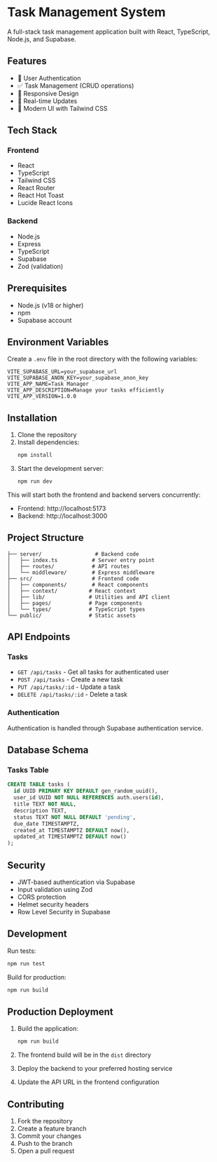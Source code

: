 # Task Management System

A full-stack task management application built with React, TypeScript, Node.js, and Supabase.

## Features

- 🔐 User Authentication
- ✅ Task Management (CRUD operations)
- 📱 Responsive Design
- 🚀 Real-time Updates
- 🎨 Modern UI with Tailwind CSS

## Tech Stack

### Frontend
- React
- TypeScript
- Tailwind CSS
- React Router
- React Hot Toast
- Lucide React Icons

### Backend
- Node.js
- Express
- TypeScript
- Supabase
- Zod (validation)

## Prerequisites

- Node.js (v18 or higher)
- npm
- Supabase account

## Environment Variables

Create a `.env` file in the root directory with the following variables:

```env
VITE_SUPABASE_URL=your_supabase_url
VITE_SUPABASE_ANON_KEY=your_supabase_anon_key
VITE_APP_NAME=Task Manager
VITE_APP_DESCRIPTION=Manage your tasks efficiently
VITE_APP_VERSION=1.0.0
```

## Installation

1. Clone the repository
2. Install dependencies:
   ```bash
   npm install
   ```
3. Start the development server:
   ```bash
   npm run dev
   ```

This will start both the frontend and backend servers concurrently:
- Frontend: http://localhost:5173
- Backend: http://localhost:3000

## Project Structure

```
├── server/                 # Backend code
│   ├── index.ts           # Server entry point
│   ├── routes/            # API routes
│   └── middleware/        # Express middleware
├── src/                   # Frontend code
│   ├── components/        # React components
│   ├── context/          # React context
│   ├── lib/              # Utilities and API client
│   ├── pages/            # Page components
│   └── types/            # TypeScript types
└── public/               # Static assets
```

## API Endpoints

### Tasks
- `GET /api/tasks` - Get all tasks for authenticated user
- `POST /api/tasks` - Create a new task
- `PUT /api/tasks/:id` - Update a task
- `DELETE /api/tasks/:id` - Delete a task

### Authentication
Authentication is handled through Supabase authentication service.

## Database Schema

### Tasks Table
```sql
CREATE TABLE tasks (
  id UUID PRIMARY KEY DEFAULT gen_random_uuid(),
  user_id UUID NOT NULL REFERENCES auth.users(id),
  title TEXT NOT NULL,
  description TEXT,
  status TEXT NOT NULL DEFAULT 'pending',
  due_date TIMESTAMPTZ,
  created_at TIMESTAMPTZ DEFAULT now(),
  updated_at TIMESTAMPTZ DEFAULT now()
);
```

## Security

- JWT-based authentication via Supabase
- Input validation using Zod
- CORS protection
- Helmet security headers
- Row Level Security in Supabase

## Development

Run tests:
```bash
npm run test
```

Build for production:
```bash
npm run build
```

## Production Deployment

1. Build the application:
   ```bash
   npm run build
   ```

2. The frontend build will be in the `dist` directory
3. Deploy the backend to your preferred hosting service
4. Update the API URL in the frontend configuration

## Contributing

1. Fork the repository
2. Create a feature branch
3. Commit your changes
4. Push to the branch
5. Open a pull request